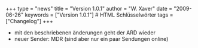 +++
type = "news"
title = "Version 1.0.1"
author = "W. Xaver"
date = "2009-06-26"
keywords = ["Version 1.0.1"] # HTML Schlüsselwörter
tags = ["Changelog"]
+++

- mit den beschriebenen änderungen geht der ARD wieder
- neuer Sender: MDR (sind aber nur ein paar Sendungen online)
<!--more-->
